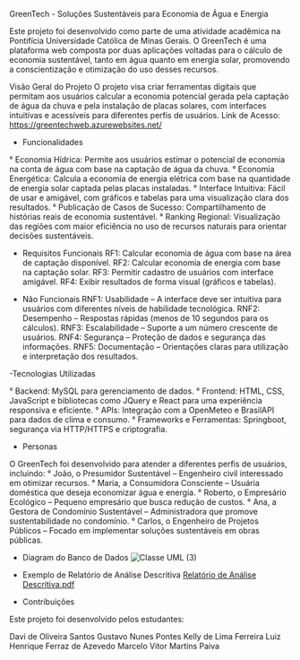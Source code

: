 GreenTech - Soluções Sustentáveis para Economia de Água e Energia

Este projeto foi desenvolvido como parte de uma atividade acadêmica na Pontifícia Universidade Católica de Minas Gerais. O GreenTech é uma plataforma web composta por duas aplicações voltadas para o cálculo de economia sustentável, tanto em água quanto em energia solar, promovendo a conscientização e otimização do uso desses recursos.

Visão Geral do Projeto
O projeto visa criar ferramentas digitais que permitam aos usuários calcular a economia potencial gerada pela captação de água da chuva e pela instalação de placas solares, com interfaces intuitivas e acessíveis para diferentes perfis de usuários.
Link de Acesso: https://greentechweb.azurewebsites.net/

- Funcionalidades

° Economia Hídrica: Permite aos usuários estimar o potencial de economia na conta de água com base na captação de água da chuva.
° Economia Energética: Calcula a economia de energia elétrica com base na quantidade de energia solar captada pelas placas instaladas.
° Interface Intuitiva: Fácil de usar e amigável, com gráficos e tabelas para uma visualização clara dos resultados.
° Publicação de Casos de Sucesso: Compartilhamento de histórias reais de economia sustentável.
° Ranking Regional: Visualização das regiões com maior eficiência no uso de recursos naturais para orientar decisões sustentáveis.

- Requisitos Funcionais
RF1: Calcular economia de água com base na área de captação disponível.
RF2: Calcular economia de energia com base na captação solar.
RF3: Permitir cadastro de usuários com interface amigável.
RF4: Exibir resultados de forma visual (gráficos e tabelas).

- Não Funcionais
RNF1: Usabilidade – A interface deve ser intuitiva para usuários com diferentes níveis de habilidade tecnológica.
RNF2: Desempenho – Respostas rápidas (menos de 10 segundos para os cálculos).
RNF3: Escalabilidade – Suporte a um número crescente de usuários.
RNF4: Segurança – Proteção de dados e segurança das informações.
RNF5: Documentação – Orientações claras para utilização e interpretação dos resultados.

-Tecnologias Utilizadas

° Backend: MySQL para gerenciamento de dados.
° Frontend: HTML, CSS, JavaScript e bibliotecas como JQuery e React para uma experiência responsiva e eficiente.
° APIs: Integração com a OpenMeteo e BrasilAPI para dados de clima e consumo.
° Frameworks e Ferramentas: Springboot, segurança via HTTP/HTTPS e criptografia.

- Personas

O GreenTech foi desenvolvido para atender a diferentes perfis de usuários, incluindo:
° João, o Presumidor Sustentável – Engenheiro civil interessado em otimizar recursos.
° Maria, a Consumidora Consciente – Usuária doméstica que deseja economizar água e energia.
° Roberto, o Empresário Ecológico – Pequeno empresário que busca redução de custos.
° Ana, a Gestora de Condomínio Sustentável – Administradora que promove sustentabilidade no condomínio.
° Carlos, o Engenheiro de Projetos Públicos – Focado em implementar soluções sustentáveis em obras públicas.

- Diagram do Banco de Dados
![Classe UML (3)](https://github.com/user-attachments/assets/9c108f74-b816-4d19-96d7-51517c4147f3)

- Exemplo de Relatório de Análise Descritiva
[Relatório de Análise Descritiva.pdf](https://github.com/user-attachments/files/17985254/Relatorio.de.Analise.Descritiva.pdf)

- Contribuições

Este projeto foi desenvolvido pelos estudantes:

Davi de Oliveira Santos
Gustavo Nunes Pontes
Kelly de Lima Ferreira
Luiz Henrique Ferraz de Azevedo
Marcelo Vitor Martins Paiva

